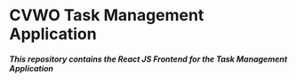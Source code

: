 # CVWO Task Management Application

##### This repository contains the React JS Frontend for the Task Management Application